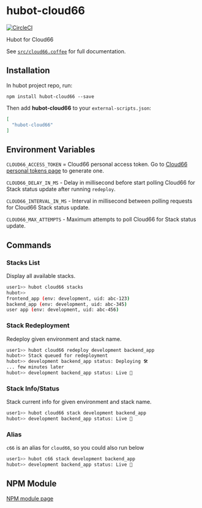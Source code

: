 # hubot-cloud66

[![CircleCI](https://circleci.com/gh/taufek/hubot-cloud66.svg?style=svg)](https://circleci.com/gh/taufek/hubot-cloud66)

Hubot for Cloud66

See [`src/cloud66.coffee`](src/cloud66.coffee) for full documentation.

## Installation

In hubot project repo, run:

`npm install hubot-cloud66 --save`

Then add **hubot-cloud66** to your `external-scripts.json`:

```json
[
  "hubot-cloud66"
]
```

## Environment Variables

`CLOUD66_ACCESS_TOKEN` = Cloud66 personal access token. Go to [Cloud66 personal tokens page](https://app.cloud66.com/personal_tokens/new) to generate one.

`CLOUD66_DELAY_IN_MS` - Delay in millisecond before start polling Cloud66 for Stack status update after running `redeploy`.

`CLOUD66_INTERVAL_IN_MS` - Interval in millisecond between polling requests for Cloud66 Stack status update.

`CLOUD66_MAX_ATTEMPTS` - Maximum attempts to poll Cloud66 for Stack status update.

## Commands

### Stacks List

Display all available stacks.

```bash
user1>> hubot cloud66 stacks
hubot>> 
frontend_app (env: development, uid: abc-123)
backend_app (env: development, uid: abc-345)
user app (env: development, uid: abc-456)
```

### Stack Redeployment

Redeploy given environment and stack name.

```bash
user1>> hubot cloud66 redeploy development backend_app
hubot>> Stack queued for redeployment
hubot>> development backend_app status: Deploying 🛠️
... few minutes later
hubot>> development backend_app status: Live 🚀
```

### Stack Info/Status

Stack current info for given environment and stack name.

```bash
user1>> hubot cloud66 stack development backend_app
hubot>> development backend_app status: Live 🚀
```

### Alias

`c66` is an alias for `cloud66`, so you could also run below

```bash
user1>> hubot c66 stack development backend_app
hubot>> development backend_app status: Live 🚀
```

## NPM Module

[NPM module page](https://www.npmjs.com/package/hubot-cloud66)
